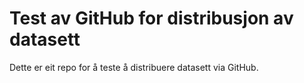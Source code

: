# Test av GitHub for distribusjon av datasett

Dette er eit repo for å teste å distribuere datasett via GitHub.